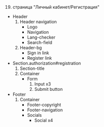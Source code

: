 19. страница "Личный кабинет/Регистрация"
  * Header
    1. Header navigation
        * Logo 
        * Navigation
        * Lang-checker
        * Search-field
    2. Header-bg
        * Sign in link
        * Register link
  * Section.authorization#registration
    1. Section-title
    2. Container
        * Form
            1. Input x3
            2. Submit button
  * Footer
    1. Container
        * Footer-copyright
        * Footer-navigation
        * Socials
            * Social x4
